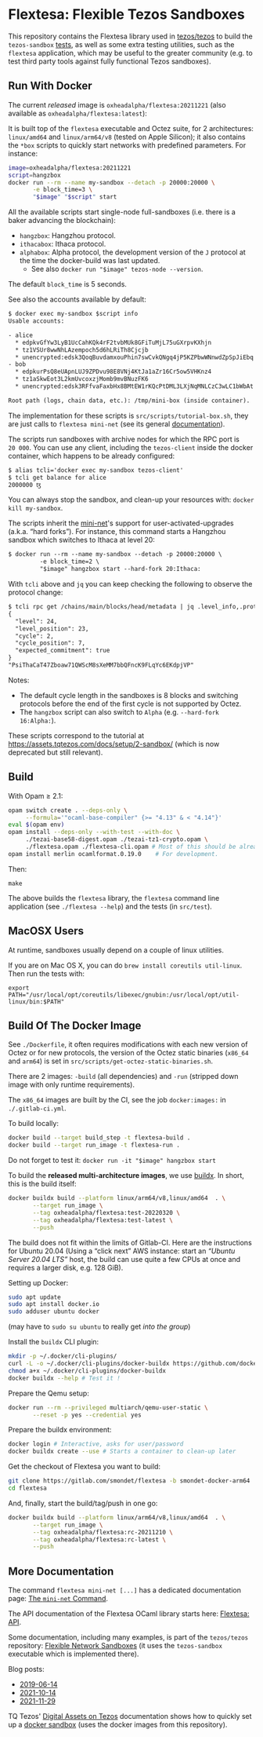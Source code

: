 Flextesa: Flexible Tezos Sandboxes
==================================

This repository contains the Flextesa library used in
[tezos/tezos](https://gitlab.com/tezos/tezos) to build the `tezos-sandbox`
[tests](https://tezos.gitlab.io/developer/flextesa.html), as well as some extra
testing utilities, such as the `flextesa` application, which may be useful to
the greater community (e.g. to test third party tools against fully functional
Tezos sandboxes).


<!--TOC-->


## Run With Docker

The current _released_ image is `oxheadalpha/flextesa:20211221` (also available
as `oxheadalpha/flextesa:latest`):

It is built top of the `flextesa` executable and Octez suite, for 2
architectures: `linux/amd64` and `linux/arm64/v8` (tested on Apple Silicon); it
also contains the `*box` scripts to quickly start networks with predefined
parameters. For instance:

```sh
image=oxheadalpha/flextesa:20211221
script=hangzbox
docker run --rm --name my-sandbox --detach -p 20000:20000 \
       -e block_time=3 \
       "$image" "$script" start
```

All the available scripts start single-node full-sandboxes (i.e. there is a
baker advancing the blockchain):

- `hangzbox`: Hangzhou protocol.
- `ithacabox`: Ithaca protocol.
- `alphabox`: Alpha protocol, the development version
  of the `J` protocol at the time the docker-build was last updated.
    - See also `docker run "$image" tezos-node --version`.

The default `block_time` is 5 seconds.

See also the accounts available by default:

```default
$ docker exec my-sandbox $script info
Usable accounts:

- alice
  * edpkvGfYw3LyB1UcCahKQk4rF2tvbMUk8GFiTuMjL75uGXrpvKXhjn
  * tz1VSUr8wwNhLAzempoch5d6hLRiTh8Cjcjb
  * unencrypted:edsk3QoqBuvdamxouPhin7swCvkQNgq4jP5KZPbwWNnwdZpSpJiEbq
- bob
  * edpkurPsQ8eUApnLUJ9ZPDvu98E8VNj4KtJa1aZr16Cr5ow5VHKnz4
  * tz1aSkwEot3L2kmUvcoxzjMomb9mvBNuzFK6
  * unencrypted:edsk3RFfvaFaxbHx8BMtEW1rKQcPtDML3LXjNqMNLCzC3wLC1bWbAt

Root path (logs, chain data, etc.): /tmp/mini-box (inside container).
```

The implementation for these scripts is `src/scripts/tutorial-box.sh`, they are
just calls to `flextesa mini-net` (see its general
[documentation](./src/doc/mini-net.md)).

The scripts run sandboxes with archive nodes for which the RPC port is `20 000`.
You can use any client, including the `tezos-client` inside the docker
container, which happens to be already configured:

```default
$ alias tcli='docker exec my-sandbox tezos-client'
$ tcli get balance for alice
2000000 ꜩ
```

You can always stop the sandbox, and clean-up your resources with:
`docker kill my-sandbox`.

The scripts inherit the [mini-net](./src/doc/mini-net.md)'s support for
user-activated-upgrades (a.k.a. “hard forks”). For instance, this command starts
a Hangzhou sandbox which switches to Ithaca at level 20:

```default
$ docker run --rm --name my-sandbox --detach -p 20000:20000 \
         -e block_time=2 \
         "$image" hangzbox start --hard-fork 20:Ithaca:
```

With `tcli` above and `jq` you can keep checking the following to observe the
protocol change:

```default
$ tcli rpc get /chains/main/blocks/head/metadata | jq .level_info,.protocol
{
  "level": 24,
  "level_position": 23,
  "cycle": 2,
  "cycle_position": 7,
  "expected_commitment": true
}
"PsiThaCaT47Zboaw71QWScM8sXeMM7bbQFncK9FLqYc6EKdpjVP"
```

Notes:

- The default cycle length in the sandboxes is 8 blocks and switching protocols
  before the end of the first cycle is not supported by Octez.
- The `hangzbox` script can also switch to `Alpha` (e.g.
  `--hard-fork 16:Alpha:`).

These scripts correspond to the tutorial at
<https://assets.tqtezos.com/docs/setup/2-sandbox/> (which is now deprecated but
still relevant).


## Build

With Opam ≥ 2.1:

```sh
opam switch create . --deps-only \
     --formula='"ocaml-base-compiler" {>= "4.13" & < "4.14"}'
eval $(opam env)
opam install --deps-only --with-test --with-doc \
     ./tezai-base58-digest.opam ./tezai-tz1-crypto.opam \
     ./flextesa.opam ./flextesa-cli.opam # Most of this should be already done.
opam install merlin ocamlformat.0.19.0    # For development.
```

Then:

    make

The above builds the `flextesa` library, the `flextesa` command line application
(see `./flextesa --help`) and the tests (in `src/test`).


## MacOSX Users

At runtime, sandboxes usually depend on a couple of linux utilities.

If you are on Mac OS X, you can do `brew install coreutils util-linux`. Then run
the tests with:

```
export PATH="/usr/local/opt/coreutils/libexec/gnubin:/usr/local/opt/util-linux/bin:$PATH"
```

## Build Of The Docker Image

See `./Dockerfile`, it often requires modifications with each new version of
Octez or for new protocols, the version of the Octez static binaries (`x86_64`
and `arm64`) is set in `src/scripts/get-octez-static-binaries.sh`.

There are 2 images: `-build` (all dependencies) and `-run` (stripped down image
with only runtime requirements).

The `x86_64` images are built by the CI, see the job `docker:images:` in
`./.gitlab-ci.yml`.

To build locally:

```sh
docker build --target build_step -t flextesa-build .
docker build --target run_image -t flextesa-run .
```

Do not forget to test it:
`docker run -it "$image" hangzbox start`

To build the **released multi-architecture images**, we use
[buildx](https://docs.docker.com/buildx/working-with-buildx/).  In short, this
is the build itself:

```sh
docker buildx build --platform linux/arm64/v8,linux/amd64  . \
       --target run_image \
       --tag oxheadalpha/flextesa:test-20220320 \
       --tag oxheadalpha/flextesa:test-latest \
       --push
```

The build does not fit within the limits of Gitlab-CI.  Here are the
instructions for Ubuntu 20.04 (Using a “click next” AWS instance: start an
_“Ubuntu Server 20.04 LTS”_ host, the build can use quite a few CPUs at once and
requires a larger disk, e.g. 128 GiB).

Setting up Docker:

```sh
sudo apt update
sudo apt install docker.io
sudo adduser ubuntu docker
```

(may have to `sudo su ubuntu` to really get _into the group_)

Install the `buildx` CLI plugin:

```sh
mkdir -p ~/.docker/cli-plugins/
curl -L -o ~/.docker/cli-plugins/docker-buildx https://github.com/docker/buildx/releases/download/v0.7.1/buildx-v0.7.1.linux-amd64
chmod a+x ~/.docker/cli-plugins/docker-buildx
docker buildx --help # Test it !
```

Prepare the Qemu setup:

```sh
docker run --rm --privileged multiarch/qemu-user-static \
       --reset -p yes --credential yes
```

Prepare the buildx environment:

```sh
docker login # Interactive, asks for user/password
docker buildx create --use # Starts a container to clean-up later
```

Get the checkout of Flextesa you want to build:

```sh
git clone https://gitlab.com/smondet/flextesa -b smondet-docker-arm64
cd flextesa
```

And, finally, start the build/tag/push in one go:

```sh
docker buildx build --platform linux/arm64/v8,linux/amd64  . \
       --target run_image \
       --tag oxheadalpha/flextesa:rc-20211210 \
       --tag oxheadalpha/flextesa:rc-latest \
       --push
```



## More Documentation

The command `flextesa mini-net [...]` has a dedicated documentation
page: [The `mini-net` Command](./src/doc/mini-net.md).

The API documentation of the Flextesa OCaml library starts here:
[Flextesa: API](https://tezos.gitlab.io/flextesa/lib-index.html).

Some documentation, including many examples, is part of the `tezos/tezos`
repository:
[Flexible Network Sandboxes](https://tezos.gitlab.io/developer/flextesa.html)
(it uses the `tezos-sandbox` executable which is implemented there).

Blog posts:

- [2019-06-14](https://obsidian.systems/blog/introducing-flextesa-robust-testing-tools-for-tezos-and-its-applications)
- [2021-10-14](https://medium.com/the-aleph/new-flextesa-docker-image-and-some-development-news-f0d5360f01bd)
- [2021-11-29](https://medium.com/the-aleph/flextesa-new-image-user-activated-upgrades-tenderbake-cc7602781879)

TQ Tezos' [Digital Assets on Tezos](https://assets.tqtezos.com)
documentation shows how to quickly set up a
[docker sandbox](https://assets.tqtezos.com/setup/2-sandbox)
(uses the docker images from this repository).
